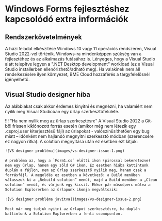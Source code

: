 # Windows Forms fejlesztéshez kapcsolódó extra információk

## Rendszerkövetelmények

A házi feladat elkészítése Windows 10 vagy 11 operációs rendszeren, Visual Studio 2022-vel történik. Windows-ra mindenképpen szükség van a fejlesztéhez és az alkalmazás futásához is. Lényeges, hogy a Visual Studio alatt telepítve legyen a ".NET Desktop development” workload (ez a Visual Studio installerben ellenőrizhető/adható meg). Ha valakinek nem áll rendelkezésére ilyen környezet, BME Cloud hozzáférés a tárgyfelelősnél igényelhető.

## Visual Studio designer hiba

Az alábbiakat csak akkor érdemes kinyitni és megnézni, ha valamiért nem nyílik meg Visual Studioban egy űrlap szerkesztőfelülete.

!!! "Ha nem nyílik meg az űrlap szerkesztésre"
    A Visual Studio 2022 a Git-ből frissen kiklónozott forrás esetén (amikor még nem létezik egy .csproj.user kiterjesztésű fájl) az űrlapokat  - valószínűsíthetően egy bug miatt – időnként nem hajlandó megnyitni szerkesztő módban (szerencsére ez nagyon ritka). A solution megnyitása után ez esetben ezt látjuk:

    ![VS designer probléma](images/vs-designer-issue-1.png)

    A probléma az, hogy a `Form1.cs` előtti ikon (pirossal bekeretezve) nem egy űrlap, hanem egy zöld C# ikon. Ez esetben hiába kattintunk duplán a fájlon, nem az űrlap szerkesztő nyílik meg, hanem csak a forrásfájl. A megoldás ez esetben a következő: a Build menüben válasszuk ki a „Rebuild solution” menüt, majd a Build menüben a „Clean solution” menüt, és várjunk egy kicsit. Ekkor pár másodperc múlva a Solution Explorerben az űrlapunk ikonja megváltozik:
    
    ![VS designer probléma javítva](images/vs-designer-issue-2.png)

    Most már meg tudjuk nyitni az űrlapot szerkesztésre, ha duplán kattintunk a Solution Explorerben a fenti csomóponton.
